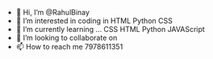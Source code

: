 - 👋 Hi, I’m @RahulBinay
- 👀 I’m interested in coding in HTML Python CSS
- 🌱 I’m currently learning ... CSS HTML Python JAVAScript
- 💞️ I’m looking to collaborate on 
- 📫 How to reach me 7978611351

<!---
RahulBinay/RahulBinay is a ✨ special ✨ repository because its `README.md` (this file) appears on your GitHub profile.
You can click the Preview link to take a look at your changes.
--->

